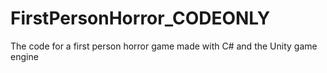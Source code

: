 # FirstPersonHorror_CODEONLY
The code for a first person horror game made with C# and the Unity game engine
